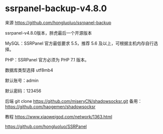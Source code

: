 # ssrpanel-backup-v4.8.0

来源 https://github.com/hongluoluo/ssrpanel-backup

ssrpanel-v4.8.0版本，胖虎最后一个开源版本

MySQL：SSRPanel 官方最低要求 5.5，推荐 5.6 及以上，可根据主机内存自行选择。

PHP：SSRPanel 官方必须为 PHP 7.1 版本。

数据库类型选择 utf8mb4 

默认账号：admin

默认密码：123456

后端
git clone https://github.com/miseryCN/shadowsocksr.git
备用：https://github.com/haogemen/shadowsocksr

教程 https://www.xiaoweigod.com/network/1363.html


https://github.com/hongluoluo/SSRPanel
